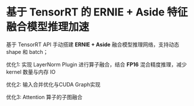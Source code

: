 # 基于 TensorRT 的 ERNIE + Aside 特征融合模型推理加速

基于 TensorRT API 手动搭建 **ERNIE + Aside** 融合模型推理网络，支持动态 shape 和 batch；

优化1: 实现 LayerNorm Plugin 进行算子融合，结合 **FP16** 混合精度推理，减少 kernel 数量与内存 IO

优化2: 输入合并优化与CUDA Graph实现

优化3: Attention 算子的子图融合

